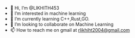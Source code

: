 - 👋 Hi, I’m @LIKHITH453
- 👀 I’m interested in machine learning 
- 🌱 I’m currently learning C++,Rust,GO.
- 💞️ I’m looking to collaborate on Machine Learning 
- 📫 How to reach me on gmail at rlikhiht2004@gmail.com

<!---
LIKHITH453/LIKHITH453 is a ✨ special ✨ repository because its `README.md` (this file) appears on your GitHub profile.
You can click the Preview link to take a look at your changes.
--->
